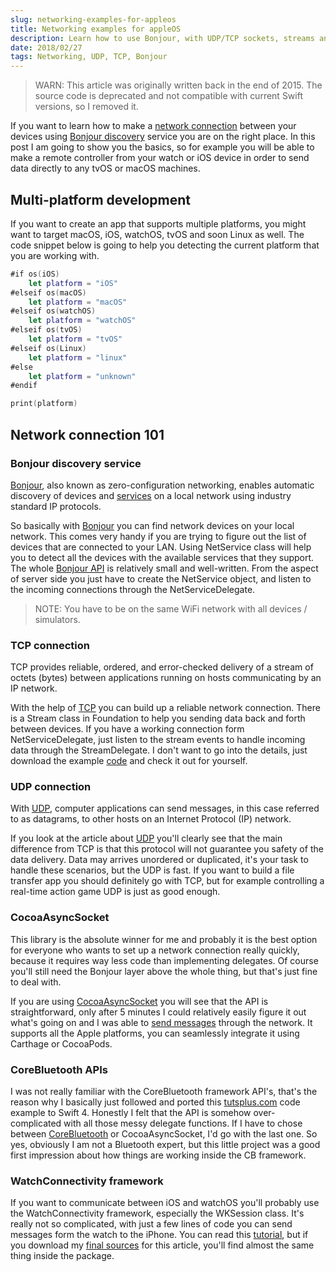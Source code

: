 ```yaml
---
slug: networking-examples-for-appleos
title: Networking examples for appleOS
description: Learn how to use Bonjour, with UDP/TCP sockets, streams and how to communicate through CoreBluetooth or the watch APIs.
date: 2018/02/27
tags: Networking, UDP, TCP, Bonjour
---
```


> WARN: This article was originally written back in the end of 2015. The source code is deprecated and not compatible with current Swift versions, so I removed it.

If you want to learn how to make a [network connection](https://developer.apple.com/library/mac/documentation/NetworkingInternet/Conceptual/NetworkingTopics/Articles/UsingSocketsandSocketStreams.html#//apple_ref/doc/uid/CH73-SW2) between your devices using [Bonjour discovery](https://help.dyn.com/bonjour-and-dns-discovery/) service you are on the right place. In this post I am going to show you the basics, so for example you will be able to make a remote controller from your watch or iOS device in order to send data directly to any tvOS or macOS machines.

## Multi-platform development

If you want to create an app that supports multiple platforms, you might want to target macOS, iOS, watchOS, tvOS and soon Linux as well. The code snippet below is going to help you detecting the current platform that you are working with.

```swift
#if os(iOS)
    let platform = "iOS"
#elseif os(macOS)
    let platform = "macOS"
#elseif os(watchOS)
    let platform = "watchOS"
#elseif os(tvOS)
    let platform = "tvOS"
#elseif os(Linux)
    let platform = "linux"
#else
    let platform = "unknown"
#endif

print(platform)
```

## Network connection 101

### Bonjour discovery service

[Bonjour](http://dev.eltima.com/post/99996366184/using-bonjour-in-swift), also known as zero-configuration networking, enables automatic discovery of devices and [services](https://developer.apple.com/library/ios/documentation/Networking/Conceptual/NSNetServiceProgGuide/Articles/PublishingServices.html) on a local network using industry standard IP protocols.

So basically with [Bonjour](https://developer.apple.com/bonjour/) you can find network devices on your local network. This comes very handy if you are trying to figure out the list of devices that are connected to your LAN. Using NetService class will help you to detect all the devices with the available services that they support. The whole [Bonjour API](http://code.tutsplus.com/tutorials/creating-a-game-with-bonjour-client-and-server-setup--mobile-16233) is relatively small and well-written. From the aspect of server side you just have to create the NetService object, and listen to the incoming connections through the NetServiceDelegate.

> NOTE: You have to be on the same WiFi network with all devices / simulators.

### TCP connection

TCP provides reliable, ordered, and error-checked delivery of a stream of octets (bytes) between applications running on hosts communicating by an IP network.

With the help of [TCP](https://en.wikipedia.org/wiki/Transmission_Control_Protocol) you can build up a reliable network connection. There is a Stream class in Foundation to help you sending data back and forth between devices. If you have a working connection form NetServiceDelegate, just listen to the stream events to handle incoming data through the StreamDelegate. I don't want to go into the details, just download the example [code](https://gitlab.com/theswiftdev/networking-for-appleos) and check it out for yourself.

### UDP connection

With [UDP](https://developer.apple.com/library/mac/samplecode/UDPEcho/Listings/Read_Me_About_UDPEcho_txt.html), computer applications can send messages, in this case referred to as datagrams, to other hosts on an Internet Protocol (IP) network.

If you look at the article about [UDP](https://en.wikipedia.org/wiki/User_Datagram_Protocol) you'll clearly see that the main difference from TCP is that this protocol will not guarantee you safety of the data delivery. Data may arrives unordered or duplicated, it's your task to handle these scenarios, but the UDP is fast. If you want to build a file transfer app you should definitely go with TCP, but for example controlling a real-time action game UDP is just as good enough.

### CocoaAsyncSocket

This library is the absolute winner for me and probably it is the best option for everyone who wants to set up a network connection really quickly, because it requires way less code than implementing delegates. Of course you'll still need the Bonjour layer above the whole thing, but that's just fine to deal with.

If you are using [CocoaAsyncSocket](https://github.com/robbiehanson/CocoaAsyncSocket) you will see that the API is straightforward, only after 5 minutes I could relatively easily figure it out what's going on and I was able to [send messages](http://beej.us/net2/html/index.html) through the network. It supports all the Apple platforms, you can seamlessly integrate it using Carthage or CocoaPods.

### CoreBluetooth APIs

I was not really familiar with the CoreBluetooth framework API's, that's the reason why I basically just followed and ported this [tutsplus.com](https://code.tutsplus.com/tutorials/ios-7-sdk-core-bluetooth-theoretical-overview--mobile-20728) code example to Swift 4. Honestly I felt that the API is somehow over-complicated with all those messy delegate functions. If I have to chose between [CoreBluetooth](http://code.tutsplus.com/tutorials/ios-7-sdk-core-bluetooth-practical-lesson--mobile-20741) or CocoaAsyncSocket, I'd go with the last one. So yes, obviously I am not a Bluetooth expert, but this little project was a good first impression about how things are working inside the CB framework.

### WatchConnectivity framework

If you want to communicate between iOS and watchOS you'll probably use the WatchConnectivity framework, especially the WKSession class. It's really not so complicated, with just a few lines of code you can send messages form the watch to the iPhone. You can read this [tutorial](https://www.hackingwithswift.com/read/37/8/communicating-between-ios-and-watchos-wcsession), but if you download my [final sources](https://gitlab.com/theswiftdev/networking-for-appleos) for this article, you'll find almost the same thing inside the package.
